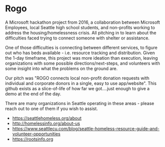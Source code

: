 # Rogo

A Microsoft hackathon project from 2016, a collaboration between Microsoft Employees, local Seattle high school students, and non-profits working to address the housing/homelessness crisis. All pitching in to learn about the difficulties faced trying to connect someone with shelter or assistance. 

One of those difficulties is connecting between different services, to figure out who has beds available - i.e. resource tracking and distribution. Given the 1-day timeframe, this project was more ideation than execution, leaving organizations with some possible directions/next-steps, and volunteers with some insight into what the problems on the ground are.

Our pitch was "ROGO connects local non-profit donation requests with individual and corporate donors in a single, easy to use app/website". This github exists as a slice-of-life of how far we got....just enough to give a demo at the end of the day.

There are many organizations in Seattle operating in these areas - please reach out to one of them if you wish to assist.

- https://seattlehomeless.org/about
- http://homelessinfo.org/about-us
- https://www.seattlecu.com/blog/seattle-homeless-resource-guide-and-volunteer-opportunities
- https://rootsinfo.org
